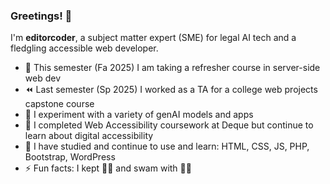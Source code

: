 ### Greetings! 👋

I'm **editorcoder**, a subject matter expert (SME) for legal AI tech and a fledgling accessible web developer.

- 📖 This semester (Fa 2025) I am taking a refresher course in server-side web dev
- ⏪ Last semester (Sp 2025) I worked as a TA for a college web projects capstone course
- 🧪 I experiment with a variety of genAI models and apps
- 🦾 I completed Web Accessibility coursework at Deque but continue to learn about digital accessibility
- 🔎 I have studied and continue to use and learn: HTML, CSS, JS, PHP, Bootstrap, WordPress
- ⚡ Fun facts: I kept 🐝🐝 and swam with 🦈🦈
